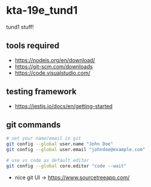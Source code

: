 # kta-19e_tund1

tund1 stuff!

## tools required
 
 * https://nodejs.org/en/download/
 * https://git-scm.com/downloads
 * https://code.visualstudio.com/ 

## testing framework

 * https://jestjs.io/docs/en/getting-started

##  git commands

```bash
# set your name/email in git
git config --global user.name "John Doe"
git config --global user.email "johndoe@example.com"

# use vs code as default editor
git config --global core.editor "code --wait"
```

  * nice git UI -> https://www.sourcetreeapp.com/